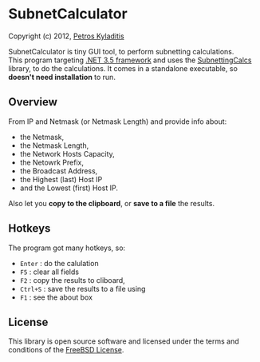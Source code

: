 # SubnetCalculator
Copyright (c) 2012, [Petros Kyladitis](http://www.multipetros.gr/)

SubnetCalculator is tiny GUI tool, to perform subnetting calculations.  
This program targeting [.NET 3.5 framework](http://www.microsoft.com/el-gr/download/details.aspx?id=21) and uses the [SubnettingCalcs](http://www.multipetros.gr/?p=885) library, to do the calculations. It comes in a standalone executable, so __doesn't need installation__ to run. 

## Overview
From IP and Netmask (or Netmask Length) and provide info about:  

- the Netmask,  
- the Netmask Length,  
- the Network Hosts Capacity, 
- the Netowrk Prefix, 
- the Broadcast Address, 
- the Highest (last) Host IP 
- and the Lowest (first) Host IP. 

Also let you __copy to the clipboard__, or __save to a file__ the results. 

## Hotkeys
The program got many hotkeys, so:

- `Enter` : do the calulation
- `F5` : clear all fields
- `F2` : copy the results to cliboard, 
- `Ctrl+S` : save the results to a file using 
- `F1` : see the about box

## License
This library is open source software and licensed under the terms and conditions of the [FreeBSD License](http://www.multipetros.gr/freebsd-license/).
